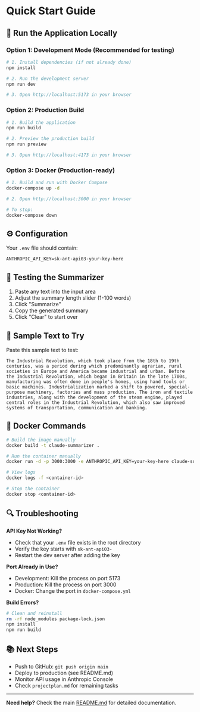 # Quick Start Guide

## 🚀 Run the Application Locally

### Option 1: Development Mode (Recommended for testing)

```bash
# 1. Install dependencies (if not already done)
npm install

# 2. Run the development server
npm run dev

# 3. Open http://localhost:5173 in your browser
```

### Option 2: Production Build

```bash
# 1. Build the application
npm run build

# 2. Preview the production build
npm run preview

# 3. Open http://localhost:4173 in your browser
```

### Option 3: Docker (Production-ready)

```bash
# 1. Build and run with Docker Compose
docker-compose up -d

# 2. Open http://localhost:3000 in your browser

# To stop:
docker-compose down
```

## ⚙️ Configuration

Your `.env` file should contain:

```
ANTHROPIC_API_KEY=sk-ant-api03-your-key-here
```

## 🧪 Testing the Summarizer

1. Paste any text into the input area
2. Adjust the summary length slider (1-100 words)
3. Click "Summarize"
4. Copy the generated summary
5. Click "Clear" to start over

## 📝 Sample Text to Try

Paste this sample text to test:

```
The Industrial Revolution, which took place from the 18th to 19th centuries, was a period during which predominantly agrarian, rural societies in Europe and America became industrial and urban. Before the Industrial Revolution, which began in Britain in the late 1700s, manufacturing was often done in people's homes, using hand tools or basic machines. Industrialization marked a shift to powered, special-purpose machinery, factories and mass production. The iron and textile industries, along with the development of the steam engine, played central roles in the Industrial Revolution, which also saw improved systems of transportation, communication and banking.
```

## 🐳 Docker Commands

```bash
# Build the image manually
docker build -t claude-summarizer .

# Run the container manually
docker run -d -p 3000:3000 -e ANTHROPIC_API_KEY=your-key-here claude-summarizer

# View logs
docker logs -f <container-id>

# Stop the container
docker stop <container-id>
```

## 🔍 Troubleshooting

**API Key Not Working?**
- Check that your `.env` file exists in the root directory
- Verify the key starts with `sk-ant-api03-`
- Restart the dev server after adding the key

**Port Already in Use?**
- Development: Kill the process on port 5173
- Production: Kill the process on port 3000
- Docker: Change the port in `docker-compose.yml`

**Build Errors?**
```bash
# Clean and reinstall
rm -rf node_modules package-lock.json
npm install
npm run build
```

## 📚 Next Steps

- Push to GitHub: `git push origin main`
- Deploy to production (see README.md)
- Monitor API usage in Anthropic Console
- Check `projectplan.md` for remaining tasks

---

**Need help?** Check the main [README.md](./README.md) for detailed documentation.
